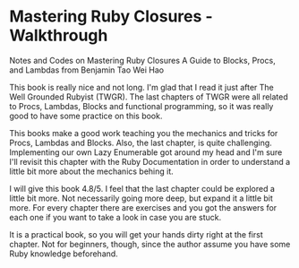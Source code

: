 # Mastering Ruby Closures - Walkthrough
Notes and Codes on Mastering Ruby Closures A Guide to Blocks, Procs, and Lambdas from Benjamin Tao Wei Hao

This book is really nice and not long. I'm glad that I read it just after The Well Grounded Rubyist (TWGR). The last chapters of TWGR were all related to Procs, Lambdas, Blocks and functional programming, so it was really good to have some practice on this book.

This books make a good work teaching you the mechanics and tricks for Procs, Lambdas and Blocks. Also, the last chapter, is quite challenging. Implementing our own Lazy Enumerable got around my head and I'm sure I'll revisit this chapter with the Ruby Documentation in order to understand a little bit more about the mechanics behing it.

I will give this book 4.8/5. I feel that the last chapter could be explored a little bit more. Not necessarily going more deep, but expand it a little bit more.
For every chapter there are exercises and you got the answers for each one if you want to take a look in case you are stuck.

It is a practical book, so you will get your hands dirty right at the first chapter. Not for beginners, though, since the author assume you have some Ruby knowledge beforehand.
